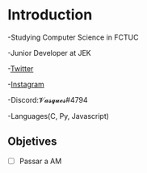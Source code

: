 # Introduction

-Studying Computer Science in FCTUC

-Junior Developer at JEK

-[Twitter](https://twitter.com/Nuno_Vz)

-[Instagram](https://www.instagram.com/nuno.vasques/)

-Discord:𝓥𝓪𝓼𝓺𝓾𝓮𝓼#4794

-Languages(C, Py, Javascript)

## Objetives

- [ ] Passar a AM


